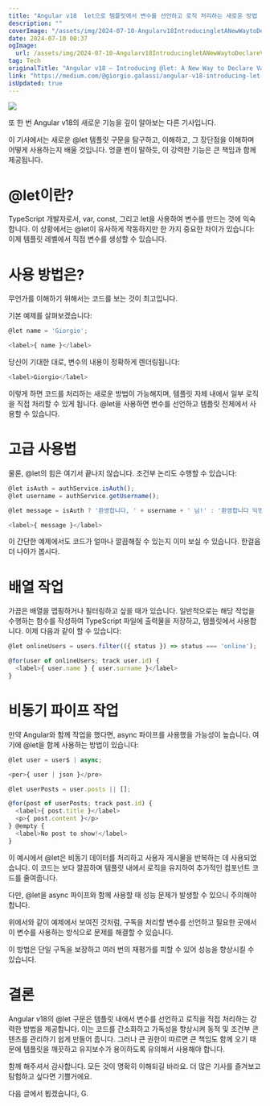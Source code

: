 ```yaml
---
title: "Angular v18  let으로 템플릿에서 변수를 선언하고 로직 처리하는 새로운 방법 "
description: ""
coverImage: "/assets/img/2024-07-10-Angularv18IntroducingletANewWaytoDeclareVariablesanddoLogicinTemplates_0.png"
date: 2024-07-10 00:37
ogImage:
  url: /assets/img/2024-07-10-Angularv18IntroducingletANewWaytoDeclareVariablesanddoLogicinTemplates_0.png
tag: Tech
originalTitle: "Angular v18 — Introducing @let: A New Way to Declare Variables and do Logic in Templates 🔥🚀"
link: "https://medium.com/@giorgio.galassi/angular-v18-introducing-let-a-new-way-to-declare-variables-and-do-logic-in-templates-8b3f4d196b23"
isUpdated: true
---
```


<img src="/assets/img/2024-07-10-Angularv18IntroducingletANewWaytoDeclareVariablesanddoLogicinTemplates_0.png" />

또 한 번 Angular v18의 새로운 기능을 깊이 알아보는 다른 기사입니다.

이 기사에서는 새로운 @let 템플릿 구문을 탐구하고, 이해하고, 그 장단점을 이해하며 어떻게 사용하는지 배울 것입니다. 엉클 벤이 말하듯, 이 강력한 기능은 큰 책임과 함께 제공됩니다.

# @let이란?

<!-- cozy-coder - 수평 -->

<ins class="adsbygoogle"
     style="display:block"
     data-ad-client="ca-pub-4877378276818686"
     data-ad-slot="1107185301"
     data-ad-format="auto"
     data-full-width-responsive="true"></ins>

<script>
     (adsbygoogle = window.adsbygoogle || []).push({});
</script>

TypeScript 개발자로서, var, const, 그리고 let을 사용하여 변수를 만드는 것에 익숙합니다. 이 상황에서는 @let이 유사하게 작동하지만 한 가지 중요한 차이가 있습니다: 이제 템플릿 레벨에서 직접 변수를 생성할 수 있습니다.

# 사용 방법은?

무언가를 이해하기 위해서는 코드를 보는 것이 최고입니다.

기본 예제를 살펴보겠습니다:

<!-- cozy-coder - 수평 -->

<ins class="adsbygoogle"
     style="display:block"
     data-ad-client="ca-pub-4877378276818686"
     data-ad-slot="1107185301"
     data-ad-format="auto"
     data-full-width-responsive="true"></ins>

<script>
     (adsbygoogle = window.adsbygoogle || []).push({});
</script>

```js
@let name = 'Giorgio';

<label>{ name }</label>
```

당신이 기대한 대로, 변수의 내용이 정확하게 렌더링됩니다:

```js
<label>Giorgio</label>
```

이렇게 하면 코드를 처리하는 새로운 방법이 가능해지며, 템플릿 자체 내에서 일부 로직을 직접 처리할 수 있게 됩니다. @let을 사용하면 변수를 선언하고 템플릿 전체에서 사용할 수 있습니다.

<!-- cozy-coder - 수평 -->

<ins class="adsbygoogle"
     style="display:block"
     data-ad-client="ca-pub-4877378276818686"
     data-ad-slot="1107185301"
     data-ad-format="auto"
     data-full-width-responsive="true"></ins>

<script>
     (adsbygoogle = window.adsbygoogle || []).push({});
</script>

# 고급 사용법

물론, @let의 힘은 여기서 끝나지 않습니다. 조건부 논리도 수행할 수 있습니다:

```js
@let isAuth = authService.isAuth();
@let username = authService.getUsername();

@let message = isAuth ? '환영합니다, ' + username + ' 님!' : '환영합니다 익명!'

<label>{ message }</label>
```

이 간단한 예제에서도 코드가 얼마나 깔끔해질 수 있는지 이미 보실 수 있습니다. 한걸음 더 나아가 봅시다.

<!-- cozy-coder - 수평 -->

<ins class="adsbygoogle"
     style="display:block"
     data-ad-client="ca-pub-4877378276818686"
     data-ad-slot="1107185301"
     data-ad-format="auto"
     data-full-width-responsive="true"></ins>

<script>
     (adsbygoogle = window.adsbygoogle || []).push({});
</script>

# 배열 작업

가끔은 배열을 맵핑하거나 필터링하고 싶을 때가 있습니다. 일반적으로는 해당 작업을 수행하는 함수를 작성하여 TypeScript 파일에 출력물을 저장하고, 템플릿에서 사용합니다. 이제 다음과 같이 할 수 있습니다:

```js
@let onlineUsers = users.filter(({ status }) => status === 'online');

@for(user of onlineUsers; track user.id) {
  <label>{ user.name } { user.surname }</label>
}
```

# 비동기 파이프 작업

<!-- cozy-coder - 수평 -->

<ins class="adsbygoogle"
     style="display:block"
     data-ad-client="ca-pub-4877378276818686"
     data-ad-slot="1107185301"
     data-ad-format="auto"
     data-full-width-responsive="true"></ins>

<script>
     (adsbygoogle = window.adsbygoogle || []).push({});
</script>

만약 Angular와 함께 작업을 했다면, async 파이프를 사용했을 가능성이 높습니다. 여기에 @let을 함께 사용하는 방법이 있습니다:

```js
@let user = user$ | async;

<per>{ user | json }</pre>

@let userPosts = user.posts || [];

@for(post of userPosts; track post.id) {
  <label>{ post.title }</label>
  <p>{ post.content }</p>
} @empty {
  <label>No post to show!</label>
}
```

이 예시에서 @let은 비동기 데이터를 처리하고 사용자 게시물을 반복하는 데 사용되었습니다. 이 코드는 보다 깔끔하며 템플릿 내에서 로직을 유지하여 추가적인 컴포넌트 코드를 줄여줍니다.

다만, @let을 async 파이프와 함께 사용할 때 성능 문제가 발생할 수 있으니 주의해야 합니다.

<!-- cozy-coder - 수평 -->

<ins class="adsbygoogle"
     style="display:block"
     data-ad-client="ca-pub-4877378276818686"
     data-ad-slot="1107185301"
     data-ad-format="auto"
     data-full-width-responsive="true"></ins>

<script>
     (adsbygoogle = window.adsbygoogle || []).push({});
</script>

위에서와 같이 예제에서 보여진 것처럼, 구독을 처리할 변수를 선언하고 필요한 곳에서 이 변수를 사용하는 방식으로 문제를 해결할 수 있습니다.

이 방법은 단일 구독을 보장하고 여러 번의 재평가를 피할 수 있어 성능을 향상시킬 수 있습니다.

# 결론

Angular v18의 @let 구문은 템플릿 내에서 변수를 선언하고 로직을 직접 처리하는 강력한 방법을 제공합니다. 이는 코드를 간소화하고 가독성을 향상시켜 동적 및 조건부 콘텐츠를 관리하기 쉽게 만들어 줍니다. 그러나 큰 권한이 따르면 큰 책임도 함께 오기 때문에 템플릿을 깨끗하고 유지보수가 용이하도록 유의해서 사용해야 합니다.

<!-- cozy-coder - 수평 -->

<ins class="adsbygoogle"
     style="display:block"
     data-ad-client="ca-pub-4877378276818686"
     data-ad-slot="1107185301"
     data-ad-format="auto"
     data-full-width-responsive="true"></ins>

<script>
     (adsbygoogle = window.adsbygoogle || []).push({});
</script>

함께 해주셔서 감사합니다. 모든 것이 명확히 이해되길 바라요.
더 많은 기사를 즐겨보고 탐험하고 싶다면 기쁠거에요.

다음 글에서 뵙겠습니다,
G.

